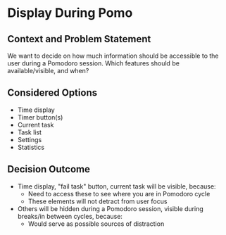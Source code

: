 # Display During Pomo

## Context and Problem Statement

We want to decide on how much information should be accessible to the user during a Pomodoro session.
Which features should be available/visible, and when?

## Considered Options

* Time display
* Timer button(s)
* Current task
* Task list
* Settings
* Statistics

## Decision Outcome

- Time display, "fail task" button, current task will be visible, because:
  - Need to access these to see where you are in Pomodoro cycle
  - These elements will not detract from user focus
- Others will be hidden during a Pomodoro session, visible during breaks/in between cycles, because:
  - Would serve as possible sources of distraction